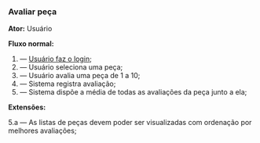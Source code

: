 ### Avaliar peça

**Ator:** Usuário

**Fluxo normal:**

1. — <ins>Usuário faz o login</ins>;
1. — Usuário seleciona uma peça;
1. — Usuário avalia uma peça de 1 a 10;
1. — Sistema registra avaliação;  
1. — Sistema dispõe a média de todas as avaliações da peça junto a ela;

**Extensões:**

5.a — As listas de peças devem poder ser visualizadas com ordenação por melhores avaliações;  